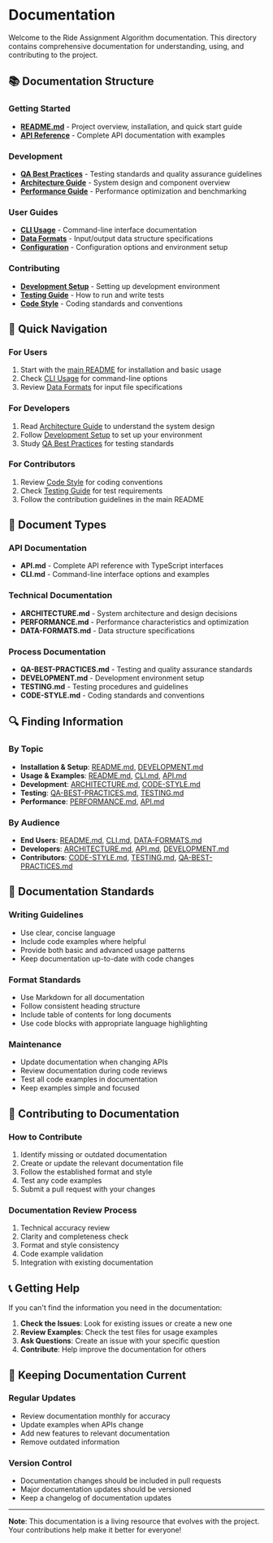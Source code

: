 # Documentation

Welcome to the Ride Assignment Algorithm documentation. This directory contains comprehensive documentation for understanding, using, and contributing to the project.

## 📚 Documentation Structure

### Getting Started
- **[README.md](../README.md)** - Project overview, installation, and quick start guide
- **[API Reference](API.md)** - Complete API documentation with examples

### Development
- **[QA Best Practices](QA-BEST-PRACTICES.md)** - Testing standards and quality assurance guidelines
- **[Architecture Guide](ARCHITECTURE.md)** - System design and component overview
- **[Performance Guide](PERFORMANCE.md)** - Performance optimization and benchmarking

### User Guides
- **[CLI Usage](CLI.md)** - Command-line interface documentation
- **[Data Formats](DATA-FORMATS.md)** - Input/output data structure specifications
- **[Configuration](CONFIGURATION.md)** - Configuration options and environment setup

### Contributing
- **[Development Setup](DEVELOPMENT.md)** - Setting up development environment
- **[Testing Guide](TESTING.md)** - How to run and write tests
- **[Code Style](CODE-STYLE.md)** - Coding standards and conventions

## 🚀 Quick Navigation

### For Users
1. Start with the [main README](../README.md) for installation and basic usage
2. Check [CLI Usage](CLI.md) for command-line options
3. Review [Data Formats](DATA-FORMATS.md) for input file specifications

### For Developers
1. Read [Architecture Guide](ARCHITECTURE.md) to understand the system design
2. Follow [Development Setup](DEVELOPMENT.md) to set up your environment
3. Study [QA Best Practices](QA-BEST-PRACTICES.md) for testing standards

### For Contributors
1. Review [Code Style](CODE-STYLE.md) for coding conventions
2. Check [Testing Guide](TESTING.md) for test requirements
3. Follow the contribution guidelines in the main README

## 📖 Document Types

### API Documentation
- **API.md** - Complete API reference with TypeScript interfaces
- **CLI.md** - Command-line interface options and examples

### Technical Documentation
- **ARCHITECTURE.md** - System architecture and design decisions
- **PERFORMANCE.md** - Performance characteristics and optimization
- **DATA-FORMATS.md** - Data structure specifications

### Process Documentation
- **QA-BEST-PRACTICES.md** - Testing and quality assurance standards
- **DEVELOPMENT.md** - Development environment setup
- **TESTING.md** - Testing procedures and guidelines
- **CODE-STYLE.md** - Coding standards and conventions

## 🔍 Finding Information

### By Topic
- **Installation & Setup**: [README.md](../README.md), [DEVELOPMENT.md](DEVELOPMENT.md)
- **Usage & Examples**: [README.md](../README.md), [CLI.md](CLI.md), [API.md](API.md)
- **Development**: [ARCHITECTURE.md](ARCHITECTURE.md), [CODE-STYLE.md](CODE-STYLE.md)
- **Testing**: [QA-BEST-PRACTICES.md](QA-BEST-PRACTICES.md), [TESTING.md](TESTING.md)
- **Performance**: [PERFORMANCE.md](PERFORMANCE.md), [API.md](API.md)

### By Audience
- **End Users**: [README.md](../README.md), [CLI.md](CLI.md), [DATA-FORMATS.md](DATA-FORMATS.md)
- **Developers**: [ARCHITECTURE.md](ARCHITECTURE.md), [API.md](API.md), [DEVELOPMENT.md](DEVELOPMENT.md)
- **Contributors**: [CODE-STYLE.md](CODE-STYLE.md), [TESTING.md](TESTING.md), [QA-BEST-PRACTICES.md](QA-BEST-PRACTICES.md)

## 📝 Documentation Standards

### Writing Guidelines
- Use clear, concise language
- Include code examples where helpful
- Provide both basic and advanced usage patterns
- Keep documentation up-to-date with code changes

### Format Standards
- Use Markdown for all documentation
- Follow consistent heading structure
- Include table of contents for long documents
- Use code blocks with appropriate language highlighting

### Maintenance
- Update documentation when changing APIs
- Review documentation during code reviews
- Test all code examples in documentation
- Keep examples simple and focused

## 🤝 Contributing to Documentation

### How to Contribute
1. Identify missing or outdated documentation
2. Create or update the relevant documentation file
3. Follow the established format and style
4. Test any code examples
5. Submit a pull request with your changes

### Documentation Review Process
1. Technical accuracy review
2. Clarity and completeness check
3. Format and style consistency
4. Code example validation
5. Integration with existing documentation

## 📞 Getting Help

If you can't find the information you need in the documentation:

1. **Check the Issues**: Look for existing issues or create a new one
2. **Review Examples**: Check the test files for usage examples
3. **Ask Questions**: Create an issue with your specific question
4. **Contribute**: Help improve the documentation for others

## 🔄 Keeping Documentation Current

### Regular Updates
- Review documentation monthly for accuracy
- Update examples when APIs change
- Add new features to relevant documentation
- Remove outdated information

### Version Control
- Documentation changes should be included in pull requests
- Major documentation updates should be versioned
- Keep a changelog of documentation updates

---

**Note**: This documentation is a living resource that evolves with the project. Your contributions help make it better for everyone!
